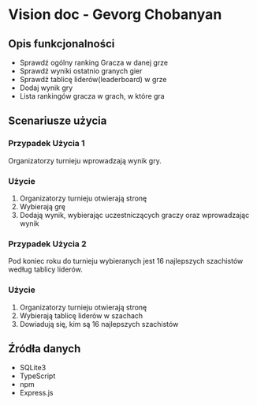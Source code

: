 # Vision doc - Gevorg Chobanyan

## Opis funkcjonalności

- Sprawdź ogólny ranking Gracza w danej grze
- Sprawdź wyniki ostatnio granych gier
- Sprawdź tablicę liderów(leaderboard) w grze
- Dodaj wynik gry
- Lista rankingów gracza w grach, w które gra

## Scenariusze użycia

### Przypadek Użycia 1
Organizatorzy turnieju wprowadzają wynik gry.

### Użycie

1. Organizatorzy turnieju otwierają stronę
2. Wybierają grę
3. Dodają wynik, wybierając uczestniczących graczy oraz wprowadzając wynik

### Przypadek Użycia 2
Pod koniec roku do turnieju wybieranych jest 16 najlepszych szachistów według tablicy liderów.

### Użycie

1. Organizatorzy turnieju otwierają stronę
2. Wybierają tablicę liderów w szachach
3. Dowiadują się, kim są 16 najlepszych szachistów



## Źródła danych
- SQLite3
- TypeScript
- npm
- Express.js

